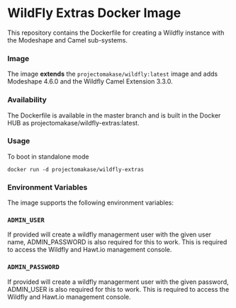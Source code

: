 # WildFly Extras Docker Image #

This repository contains the Dockerfile for creating a Wildfly instance with the Modeshape and Camel sub-systems.

### Image ###

The image **extends** the `projectomakase/wildfly:latest` image and adds Modeshape 4.6.0 and the Wildfly Camel Extension 3.3.0.

### Availability ###

The Dockerfile is available in the master branch and is built in the Docker HUB as projectomakase/wildfly-extras:latest.

### Usage ###

To boot in standalone mode

    docker run -d projectomakase/wildfly-extras

### Environment Variables ###

The image supports the following environment variables:

### `ADMIN_USER`

If provided will create a wildfly managerment user with the given user name, ADMIN_PASSWORD is also required for this to work. This is required to access the Wildfly and Hawt.io management console.

### `ADMIN_PASSWORD`

If provided will create a wildfly managerment user with the given password, ADMIN_USER is also required for this to work. This is required to access the Wildfly and Hawt.io management console.
